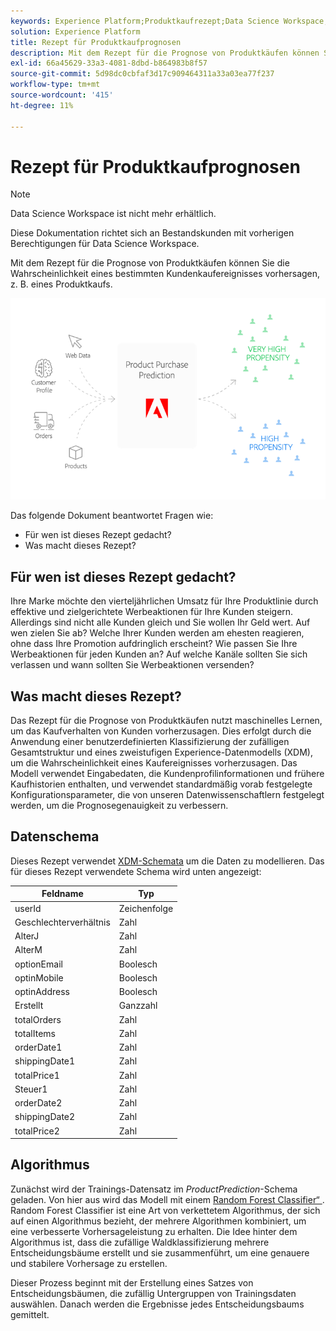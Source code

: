 ```yaml
---
keywords: Experience Platform;Produktkaufrezept;Data Science Workspace;beliebte Themen;Rezepte;Rezept vorab erstellen
solution: Experience Platform
title: Rezept für Produktkaufprognosen
description: Mit dem Rezept für die Prognose von Produktkäufen können Sie die Wahrscheinlichkeit eines bestimmten Kundenkaufereignisses vorhersagen, z. B. eines Produktkaufs.
exl-id: 66a45629-33a3-4081-8dbd-b864983b8f57
source-git-commit: 5d98dc0cbfaf3d17c909464311a33a03ea77f237
workflow-type: tm+mt
source-wordcount: '415'
ht-degree: 11%

---
```


# Rezept für Produktkaufprognosen

>[!NOTE]
>
>Data Science Workspace ist nicht mehr erhältlich.
>
>Diese Dokumentation richtet sich an Bestandskunden mit vorherigen Berechtigungen für Data Science Workspace.

Mit dem Rezept für die Prognose von Produktkäufen können Sie die Wahrscheinlichkeit eines bestimmten Kundenkaufereignisses vorhersagen, z. B. eines Produktkaufs.

![](../images/pre-built-recipes/ppp_bigpicture.png)

Das folgende Dokument beantwortet Fragen wie:
* Für wen ist dieses Rezept gedacht?
* Was macht dieses Rezept?

## Für wen ist dieses Rezept gedacht?

Ihre Marke möchte den vierteljährlichen Umsatz für Ihre Produktlinie durch effektive und zielgerichtete Werbeaktionen für Ihre Kunden steigern. Allerdings sind nicht alle Kunden gleich und Sie wollen Ihr Geld wert. Auf wen zielen Sie ab? Welche Ihrer Kunden werden am ehesten reagieren, ohne dass Ihre Promotion aufdringlich erscheint? Wie passen Sie Ihre Werbeaktionen für jeden Kunden an? Auf welche Kanäle sollten Sie sich verlassen und wann sollten Sie Werbeaktionen versenden?

## Was macht dieses Rezept?

Das Rezept für die Prognose von Produktkäufen nutzt maschinelles Lernen, um das Kaufverhalten von Kunden vorherzusagen. Dies erfolgt durch die Anwendung einer benutzerdefinierten Klassifizierung der zufälligen Gesamtstruktur und eines zweistufigen Experience-Datenmodells (XDM), um die Wahrscheinlichkeit eines Kaufereignisses vorherzusagen. Das Modell verwendet Eingabedaten, die Kundenprofilinformationen und frühere Kaufhistorien enthalten, und verwendet standardmäßig vorab festgelegte Konfigurationsparameter, die von unseren Datenwissenschaftlern festgelegt werden, um die Prognosegenauigkeit zu verbessern.

## Datenschema

Dieses Rezept verwendet [XDM-Schemata](../../xdm/home.md) um die Daten zu modellieren. Das für dieses Rezept verwendete Schema wird unten angezeigt:

| Feldname | Typ |
| --- | --- |
| userId | Zeichenfolge |
| Geschlechterverhältnis | Zahl |
| AlterJ | Zahl |
| AlterM | Zahl |
| optionEmail | Boolesch |
| optinMobile | Boolesch |
| optinAddress | Boolesch |
| Erstellt | Ganzzahl |
| totalOrders | Zahl |
| totalItems | Zahl |
| orderDate1 | Zahl |
| shippingDate1 | Zahl |
| totalPrice1 | Zahl |
| Steuer1 | Zahl |
| orderDate2 | Zahl |
| shippingDate2 | Zahl |
| totalPrice2 | Zahl |


## Algorithmus

Zunächst wird der Trainings-Datensatz im *ProductPrediction*-Schema geladen. Von hier aus wird das Modell mit einem [Random Forest Classifier“ &#x200B;](https://scikit-learn.org/stable/modules/generated/sklearn.ensemble.RandomForestClassifier.html). Random Forest Classifier ist eine Art von verkettetem Algorithmus, der sich auf einen Algorithmus bezieht, der mehrere Algorithmen kombiniert, um eine verbesserte Vorhersageleistung zu erhalten. Die Idee hinter dem Algorithmus ist, dass die zufällige Waldklassifizierung mehrere Entscheidungsbäume erstellt und sie zusammenführt, um eine genauere und stabilere Vorhersage zu erstellen.

Dieser Prozess beginnt mit der Erstellung eines Satzes von Entscheidungsbäumen, die zufällig Untergruppen von Trainingsdaten auswählen. Danach werden die Ergebnisse jedes Entscheidungsbaums gemittelt.
